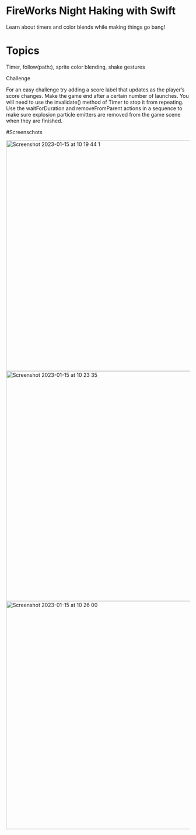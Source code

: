 # FireWorks Night Haking with Swift
Learn about timers and color blends while making things go bang!

# Topics 
Timer, follow(path:), sprite color blending, shake gestures

Challenge


For an easy challenge try adding a score label that updates as the player’s score changes.
Make the game end after a certain number of launches. You will need to use the invalidate() method of Timer to stop it from repeating.
Use the waitForDuration and removeFromParent actions in a sequence to make sure explosion particle emitters are removed from the game scene when they are finished.

#Screenschots

<img width="630" alt="Screenshot 2023-01-15 at 10 19 44 1" src="https://user-images.githubusercontent.com/79315087/212558928-ccb95743-100a-46e9-947b-7ad6fa2e5d5a.png">
<img width="628" alt="Screenshot 2023-01-15 at 10 23 35" src="https://user-images.githubusercontent.com/79315087/212558935-ffbf0eaa-1019-4d15-b412-cc9f1e131a17.png">
<img width="623" alt="Screenshot 2023-01-15 at 10 26 00" src="https://user-images.githubusercontent.com/79315087/212558937-44b132bd-6615-4cd8-bba2-cb8f487ad236.png">


